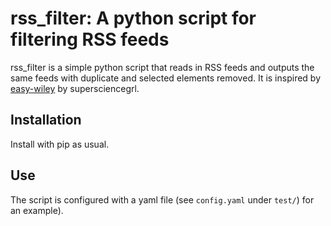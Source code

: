 # rss_filter: A python script for filtering RSS feeds

rss_filter is a simple python script that reads in RSS feeds and outputs the same feeds with duplicate and selected elements removed. It is inspired by [easy-wiley] by supersciencegrl.

## Installation

Install with pip as usual.

## Use

The script is configured with a yaml file (see `config.yaml` under `test/`) for an example).

[easy-wiley]: https://github.com/supersciencegrl/easy-wiley

